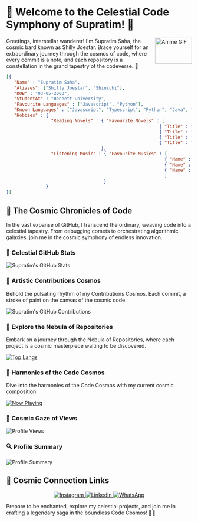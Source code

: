 # 🌌 Welcome to the Celestial Code Symphony of Supratim! 🚀

<img align="right" alt="Anime GIF" width="100" height="70" src="https://gifdb.com/images/thumbnail/anime-boy-osamu-dazai-8u0nd6hjy63hc6th.gif">

Greetings, interstellar wanderer! I'm Supratim Saha, the cosmic bard known as Shilly Joestar. Brace yourself for an extraordinary journey through the cosmos of code, where every commit is a note, and each repository is a constellation in the grand tapestry of the codeverse. 🌠

  ```json
  [{
     "Name" : "Supratim Saha",
     "Aliases": ["Shilly Joestar", "Shinichi"],
     "DOB" : "03-05-2003",
     "StudentAt" : "Bennett University",
     "Favourite Languages" : ["Javascript", "Python"],
     "Known Languages" : ["Javascript", "Typescript", "Python", "Java", "Verilog HDL"],
     "Hobbies" : {
                   "Reading Novels" : { "Favourite Novels" : [
                                                            { "Title" : "The Hound of the Baskervilles", "Author" : "Sir Arthur Conan Doyle"},
                                                            { "Title" : "No longer human", "Author" : "Osamu Dazai"},
                                                            { "Title" : "The Murders in the Rue Morgue", "Author" : "Edgar Allan Poe"},
                                                            { "Title" : "The man in the iron mask", "Author" : "Alexandre Dumas"}]
                                      },
                   "Listening Music" : { "Favourite Musics" : [
                                                              { "Name" : "Kataomoi" , "Author" : "Aimer"},
                                                              { "Name" : "We don't talk anymore", "Author" : "Charlie Puth"},
                                                              { "Name" : "Uragirimono no Requiem", "Author" : "Daisuke Hasegawa" }      
                                                              ]
                                       } 
                 }
  }]

  ````

## 🌈 The Cosmic Chronicles of Code

In the vast expanse of GitHub, I transcend the ordinary, weaving code into a celestial tapestry. From debugging comets to orchestrating algorithmic galaxies, join me in the cosmic symphony of endless innovation.

### 🚀 Celestial GitHub Stats

![Supratim's GitHub Stats](https://github-readme-stats.vercel.app/api?username=Edward876&show_icons=true&count_private=true&hide=prs&theme=radical)

### 🎨 Artistic Contributions Cosmos

Behold the pulsating rhythm of my Contributions Cosmos. Each commit, a stroke of paint on the canvas of the cosmic code.

![Supratim's GitHub Contributions](https://github-readme-streak-stats.herokuapp.com/?user=Edward876&theme=radical)

### 🌌 Explore the Nebula of Repositories

Embark on a journey through the Nebula of Repositories, where each project is a cosmic masterpiece waiting to be discovered.

[![Top Langs](https://github-readme-stats.vercel.app/api/top-langs/?username=Edward876&layout=compact&theme=radical)](https://github.com/Edward876)

### 🎵 Harmonies of the Code Cosmos

Dive into the harmonies of the Code Cosmos with my current cosmic composition:

[![Now Playing](https://spotify-now-playing-sand.vercel.app/api/spotify)](https://open.spotify.com/embed/track/4ELXBKQHnfWiNt6OUcSo15?utm_source=generator)

### 🌌 Cosmic Gaze of Views

<img src="https://komarev.com/ghpvc/?username=Edward876" alt="Profile Views" />


### 🔍 Profile Summary
![Profile Summary](https://github-profile-summary-cards.vercel.app/api/cards/profile-details?username=Edward876&theme=radical)



## 🌟 Cosmic Connection Links

<p align="center">
  <a href="https://www.instagram.com/_kudo._.shinichi_/">
    <img alt="Instagram" src="https://img.shields.io/badge/Instagram-shilly_joestar-celestial?style=for-the-badge&logo=instagram&logoColor=white" />
  </a>
  <a href="https://www.linkedin.com/in/supratim-saha-548399233">
    <img alt="LinkedIn" src="https://img.shields.io/badge/LinkedIn-Supratim_Saha-galactic?style=for-the-badge&logo=linkedin&logoColor=white" />
  </a>
  <a href="https://wa.me/918509511195">
    <img alt="WhatsApp" src="https://img.shields.io/badge/WhatsApp-Contact_Me-aurora?style=for-the-badge&logo=whatsapp&logoColor=white" />
  </a>
</p>


Prepare to be enchanted, explore my celestial projects, and join me in crafting a legendary saga in the boundless Code Cosmos! 🌌✨
